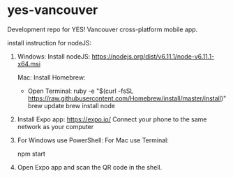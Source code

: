 # yes-vancouver
Development repo for YES! Vancouver cross-platform mobile app. 


install instruction for nodeJS:

1. Windows:
   Install nodeJS: https://nodejs.org/dist/v6.11.1/node-v6.11.1-x64.msi

   Mac:
   Install Homebrew: 
   - Open Terminal:
   ruby -e "$(curl -fsSL https://raw.githubusercontent.com/Homebrew/install/master/install)"
   brew update
   brew install node

2. Install Expo app:
   https://expo.io/
   Connect your phone to the same network as your computer

3. For Windows use PowerShell:
   For Mac use Terminal:

   npm start

4. Open Expo app and scan the QR code in the shell.

